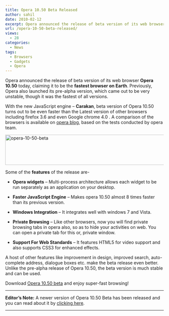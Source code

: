 ```yaml
---
title: Opera 10.50 Beta Released
author: sahil
date: 2010-02-12
excerpt: Opera announced the release of beta version of its web browser Opera 10.50 today, claiming it to be the fastest browser on Earth. Previously, Opera also launched its pre-alpha version, which came out to be very unstable, though it was the fastest of all versions.
url: /opera-10-50-beta-released/
views:
  - 28
categories:
  - News
tags:
  - Browsers
  - Gadgets
  - Opera
---
```

Opera announced the release of beta version of its web browser **Opera 10.50** today, claiming it to be the **fastest browser on Earth**. Previously, Opera also launched its pre-alpha version, which came out to be very unstable, though it was the fastest of all versions.

With the new JavaScript engine &#8211; **Carakan**, beta version of Opera 10.50 turns out to be even faster than the Latest version of other browsers including firefox 3.6 and even Google chrome 4.0 . A comparison of the browsers is available on <a href="http://my.opera.com/chooseopera/blog/a-new-era-of-browser-speed" onclick="_gaq.push(['_trackEvent', 'outbound-article', 'http://my.opera.com/chooseopera/blog/a-new-era-of-browser-speed', 'opera blog']);" title="opera blog"  target="_blank">opera blog</a>, based on the tests conducted by opera team.

<img class="wp-image-52157" src="http://cdn.devilsworkshop.org/files/2010/02/opera-10-50-beta1.png" alt="opera-10-50-beta" width="591" height="96" />

Some of the **features** of the release are-

  * **Opera widgets** &#8211; Multi-process architecture allows each widget to be run separately as an application on your desktop.

  * **Faster JavaScript Engine** &#8211; Makes opera 10.50 almost 8 times faster than its previous version.

  * **Windows Integration** &#8211; It integrates well with windows 7 and Vista.

  * **Private Browsing** &#8211; Like other browsers, now you will find private browsing tabs in opera also, so as to hide your activities on web. You can open a private tab for this or, private window.

  * **Support For Web Standards** &#8211; It features HTML5 for video support and also supports CSS3 for enhanced effects.

A host of other features like improvement in design, improved search, auto-complete address, dialogue boxes etc. make the beta release even better. Unlike the pre-alpha release of Opera 10.50, the beta version is much stable and can be used.

Download <a href="http://www.opera.com/browser/next/" onclick="_gaq.push(['_trackEvent', 'outbound-article', 'http://www.opera.com/browser/next/', 'Opera 10.50 beta']);" title="Opera 10.50 beta"  target="_blank">Opera 10.50 beta</a> and enjoy super-fast browsing!

* * *

**Editor&#8217;s Note:** A newer version of Opera 10.50 Beta has been released and you can read about it by [clicking here][1].</p> 

* * *

 [1]: http://devilsworkshop.org/opera-10-50-beta-2-for-windows-released/
